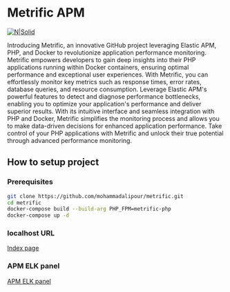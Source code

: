 # Metrific APM
[![N|Solid](https://i.postimg.cc/2SR4b21G/f7H7hGAg.png)](https://nodesource.com/products/nsolid)


Introducing Metrific, an innovative GitHub project leveraging Elastic APM, PHP, and Docker to revolutionize application performance monitoring. Metrific empowers developers to gain deep insights into their PHP applications running within Docker containers, ensuring optimal performance and exceptional user experiences. With Metrific, you can effortlessly monitor key metrics such as response times, error rates, database queries, and resource consumption. Leverage Elastic APM's powerful features to detect and diagnose performance bottlenecks, enabling you to optimize your application's performance and deliver superior results. With its intuitive interface and seamless integration with PHP and Docker, Metrific simplifies the monitoring process and allows you to make data-driven decisions for enhanced application performance. Take control of your PHP applications with Metrific and unlock their true potential through advanced performance monitoring.

## How to setup project

### Prerequisites
``` bash
git clone https://github.com/mohammadalipour/metrific.git
cd metrific
docker-compose build --build-arg PHP_FPM=metrific-php
docker-compose up -d
```

### localhost URL
[Index page](http://localhost:8080 "Click here to visit our website")


### APM ELK panel
[APM ELK panel](http://localhost:5601/app/apm/services/metrific/overview?rangeFrom=now-2m&rangeTo=now&comparisonEnabled=true&comparisonType=day "Click here to visit our website")

